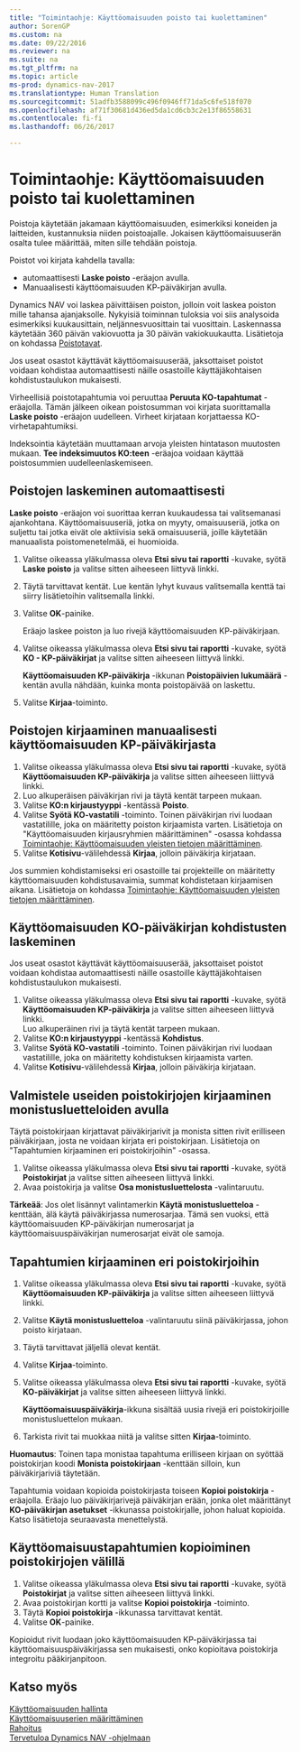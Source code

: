 ```yaml
---
title: "Toimintaohje: Käyttöomaisuuden poisto tai kuolettaminen"
author: SorenGP
ms.custom: na
ms.date: 09/22/2016
ms.reviewer: na
ms.suite: na
ms.tgt_pltfrm: na
ms.topic: article
ms-prod: dynamics-nav-2017
ms.translationtype: Human Translation
ms.sourcegitcommit: 51adfb3588099c496f0946ff71da5c6fe518f070
ms.openlocfilehash: af71f30681d436ed5da1cd6cb3c2e13f86558631
ms.contentlocale: fi-fi
ms.lasthandoff: 06/26/2017

---
```


# <a name="how-to-depreciate-or-amortize-fixed-assets"></a>Toimintaohje: Käyttöomaisuuden poisto tai kuolettaminen
Poistoja käytetään jakamaan käyttöomaisuuden, esimerkiksi koneiden ja laitteiden, kustannuksia niiden poistoajalle. Jokaisen käyttöomaisuuserän osalta tulee määrittää, miten sille tehdään poistoja.  

 Poistot voi kirjata kahdella tavalla:
- automaattisesti **Laske poisto** -eräajon avulla.
- Manuaalisesti käyttöomaisuuden KP-päiväkirjan avulla.  

Dynamics NAV voi laskea päivittäisen poiston, jolloin voit laskea poiston mille tahansa ajanjaksolle. Nykyisiä toiminnan tuloksia voi siis analysoida esimerkiksi kuukausittain, neljännesvuosittain tai vuosittain. Laskennassa käytetään 360 päivän vakiovuotta ja 30 päivän vakiokuukautta. Lisätietoja on kohdassa [Poistotavat](fa-depreciation-methods.md).

Jos useat osastot käyttävät käyttöomaisuuserää, jaksottaiset poistot voidaan kohdistaa automaattisesti näille osastoille käyttäjäkohtaisen kohdistustaulukon mukaisesti.  

Virheellisiä poistotapahtumia voi peruuttaa **Peruuta KO-tapahtumat** -eräajolla. Tämän jälkeen oikean poistosumman voi kirjata suorittamalla **Laske poisto** -eräajon uudelleen. Virheet kirjataan korjattaessa KO-virhetapahtumiksi.  

Indeksointia käytetään muuttamaan arvoja yleisten hintatason muutosten mukaan. **Tee indeksimuutos KO:teen** -eräajoa voidaan käyttää poistosummien uudelleenlaskemiseen.  

## <a name="to-calculate-a-depreciation-automatically"></a>Poistojen laskeminen automaattisesti
**Laske poisto** -eräajon voi suorittaa kerran kuukaudessa tai valitsemanasi ajankohtana. Käyttöomaisuuseriä, jotka on myyty, omaisuuseriä, jotka on suljettu tai jotka eivät ole aktiivisia sekä omaisuuseriä, joille käytetään manuaalista poistomenetelmää, ei huomioida.    

1. Valitse oikeassa yläkulmassa oleva **Etsi sivu tai raportti** -kuvake, syötä **Laske poisto** ja valitse sitten aiheeseen liittyvä linkki.  
2. Täytä tarvittavat kentät. Lue kentän lyhyt kuvaus valitsemalla kenttä tai siirry lisätietoihin valitsemalla linkki.
3. Valitse **OK**-painike.  

    Eräajo laskee poiston ja luo rivejä käyttöomaisuuden KP-päiväkirjaan.  
4. Valitse oikeassa yläkulmassa oleva **Etsi sivu tai raportti** -kuvake, syötä **KO - KP-päiväkirjat** ja valitse sitten aiheeseen liittyvä linkki.

    **Käyttöomaisuuden KP-päiväkirja** -ikkunan **Poistopäivien lukumäärä** -kentän avulla nähdään, kuinka monta poistopäivää on laskettu.  
5. Valitse **Kirjaa**-toiminto.

## <a name="to-post-a-depreciation-manually-from-the-fixed-asset-gl-journal"></a>Poistojen kirjaaminen manuaalisesti käyttöomaisuuden KP-päiväkirjasta
1. Valitse oikeassa yläkulmassa oleva **Etsi sivu tai raportti** -kuvake, syötä **Käyttöomaisuuden KP-päiväkirja** ja valitse sitten aiheeseen liittyvä linkki.  
2. Luo alkuperäisen päiväkirjan rivi ja täytä kentät tarpeen mukaan.
3. Valitse **KO:n kirjaustyyppi** -kentässä **Poisto**.
4. Valitse **Syötä KO-vastatili** -toiminto. Toinen päiväkirjan rivi luodaan vastatilille, joka on määritetty poiston kirjaamista varten. Lisätietoja on "Käyttöomaisuuden kirjausryhmien määrittäminen" -osassa kohdassa [Toimintaohje: Käyttöomaisuuden yleisten tietojen määrittäminen](fa-how-setup-general.md).
5. Valitse **Kotisivu**-välilehdessä **Kirjaa**, jolloin päiväkirja kirjataan.

Jos summien kohdistamiseksi eri osastoille tai projekteille on määritetty käyttöomaisuuden kohdistusavaimia, summat kohdistetaan kirjaamisen aikana. Lisätietoja on kohdassa [Toimintaohje: Käyttöomaisuuden yleisten tietojen määrittäminen](fa-how-setup-general.md).

## <a name="to-calculate-allocations-in-the-fixed-asset-gl-journal"></a>Käyttöomaisuuden KO-päiväkirjan kohdistusten laskeminen
Jos useat osastot käyttävät käyttöomaisuuserää, jaksottaiset poistot voidaan kohdistaa automaattisesti näille osastoille käyttäjäkohtaisen kohdistustaulukon mukaisesti.  

1. Valitse oikeassa yläkulmassa oleva **Etsi sivu tai raportti** -kuvake, syötä **Käyttöomaisuuden KP-päiväkirja** ja valitse sitten aiheeseen liittyvä linkki.   
Luo alkuperäinen rivi ja täytä kentät tarpeen mukaan.
3. Valitse **KO:n kirjaustyyppi** -kentässä **Kohdistus**.
4. Valitse **Syötä KO-vastatili** -toiminto. Toinen päiväkirjan rivi luodaan vastatilille, joka on määritetty kohdistuksen kirjaamista varten.
5. Valitse **Kotisivu**-välilehdessä **Kirjaa**, jolloin päiväkirja kirjataan.

## <a name="use-duplication-lists-to-prepare-to-post-to-multiple-depreciation-books"></a>Valmistele useiden poistokirjojen kirjaaminen monistusluetteloiden avulla  
Täytä poistokirjaan kirjattavat päiväkirjarivit ja monista sitten rivit erilliseen päiväkirjaan, josta ne voidaan kirjata eri poistokirjaan. Lisätietoja on "Tapahtumien kirjaaminen eri poistokirjoihin" -osassa.

1. Valitse oikeassa yläkulmassa oleva **Etsi sivu tai raportti** -kuvake, syötä **Poistokirjat** ja valitse sitten aiheeseen liittyvä linkki.  
2. Avaa poistokirja ja valitse **Osa monistusluettelosta** -valintaruutu.  

**Tärkeää**: Jos olet lisännyt valintamerkin **Käytä monistusluetteloa** -kenttään, älä käytä päiväkirjassa numerosarjaa. Tämä sen vuoksi, että käyttöomaisuuden KP-päiväkirjan numerosarjat ja käyttöomaisuuspäiväkirjan numerosarjat eivät ole samoja.

## <a name="to-post-entries-to-different-depreciation-books"></a>Tapahtumien kirjaaminen eri poistokirjoihin  
1. Valitse oikeassa yläkulmassa oleva **Etsi sivu tai raportti** -kuvake, syötä **Käyttöomaisuuden KP-päiväkirja** ja valitse sitten aiheeseen liittyvä linkki.
2. Valitse **Käytä monistusluetteloa** -valintaruutu siinä päiväkirjassa, johon poisto kirjataan.
3. Täytä tarvittavat jäljellä olevat kentät.
4. Valitse **Kirjaa**-toiminto.
5. Valitse oikeassa yläkulmassa oleva **Etsi sivu tai raportti** -kuvake, syötä **KO-päiväkirjat** ja valitse sitten aiheeseen liittyvä linkki.

    **Käyttöomaisuuspäiväkirja**-ikkuna sisältää uusia rivejä eri poistokirjoille monistusluettelon mukaan.   

6. Tarkista rivit tai muokkaa niitä ja valitse sitten **Kirjaa**-toiminto.

**Huomautus**: Toinen tapa monistaa tapahtuma erilliseen kirjaan on syöttää poistokirjan koodi **Monista poistokirjaan** -kenttään silloin, kun päiväkirjariviä täytetään.

Tapahtumia voidaan kopioida poistokirjasta toiseen **Kopioi poistokirja** -eräajolla. Eräajo luo päiväkirjarivejä päiväkirjan erään, jonka olet määrittänyt **KO-päiväkirjan asetukset** -ikkunassa poistokirjalle, johon haluat kopioida. Katso lisätietoja seuraavasta menettelystä.

## <a name="to-copy-fixed-asset-ledger-entries-between-depreciation-books"></a>Käyttöomaisuustapahtumien kopioiminen poistokirjojen välillä  
1. Valitse oikeassa yläkulmassa oleva **Etsi sivu tai raportti** -kuvake, syötä **Poistokirjat** ja valitse sitten aiheeseen liittyvä linkki.
2. Avaa poistokirjan kortti ja valitse **Kopioi poistokirja** -toiminto.  
3. Täytä **Kopioi poistokirja** -ikkunassa tarvittavat kentät.  
4. Valitse **OK**-painike.  

Kopioidut rivit luodaan joko käyttöomaisuuden KP-päiväkirjassa tai käyttöomaisuuspäiväkirjassa sen mukaisesti, onko kopioitava poistokirja integroitu pääkirjanpitoon.

## <a name="see-also"></a>Katso myös
[Käyttöomaisuuden hallinta](fa-manage.md)  
[Käyttöomaisuuserien määrittäminen](fa-setup.md)  
[Rahoitus](finance-setup.md)  
[Tervetuloa Dynamics NAV -ohjelmaan](across-get-started.md)

